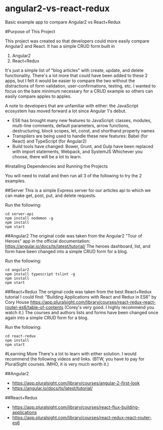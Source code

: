 # angular2-vs-react-redux
Basic example app to compare Angular2 vs React+Redux


#Purpose of This Project

This project was created so that developers could more easily compare Angular2 and React. It has a simple CRUD form built in 
1. Angular2 
2. React+Redux 

It's just a simple list of "blog articles" with create, update, and delete functionality. There's a lot more that could have been added to these 2 apps, but I felt it would be easier to compare the two without the distractions of form validation, user-confirmations, testing, etc. I wanted to focus on the bare minimum necessary for a CRUD example so others can easily compare apples to apples.

A note to developers that are unfamiliar with either: the JavaScript ecosystem has moved forward a lot since Angular 1's debut. 
- ES6 has brought many new features to JavaScript: classes, modules, multi-line comments, default parameters, arrow functions, destructuring, block scopes, let, const, and shorthand property names
- Transpilers are being used to handle these new features: Babel (for React) and TypeScript (for Angular2)
- Build tools have changed: Bower, Grunt, and Gulp have been replaced with import statements, Webpack, and SystemJS
Whichever you choose, there will be a lot to learn.



#Installing Dependencies and Running the Projects 

You will need to install and then run all 3 of the following to try the 2 examples.

##Server
This is a simple Express server for our articles api to which we can make get, post, put, and delete requests.

Run the following:
```
cd server-api
npm install nodemon -g 
npm install
npm start
```


##Angular2
The original code was taken from the Angular2 "Tour of Heroes" app in the official documentation:
https://angular.io/docs/ts/latest/tutorial/
The heroes dashboard, list, and form have been changed into a simple CRUD form for a blog.

Run the following:
```
cd angular2
npm install typescript tslint -g
npm install
npm start
```

##React+Redux
The original code was taken from the best React+Redux tutorial I could find:
"Building Applications with React and Redux in ES6" by Cory House
https://app.pluralsight.com/library/courses/react-redux-react-router-es6/table-of-contents
(Corey's very good. I highly recommend you watch it.)
The courses and authors lists and forms have been changed once again into a simple CRUD form for a blog.

Run the following:
```
cd react-redux
npm install
npm start
```



#Learning More
There's a lot to learn with either solution. I would recommend the following videos and links. (BTW, you have to pay for PluralSight courses. IMHO, it is very much worth it.)

##Angular2
- https://app.pluralsight.com/library/courses/angular-2-first-look
- https://angular.io/docs/ts/latest/tutorial/

##React+Redux
- https://app.pluralsight.com/library/courses/react-flux-building-applications 
- https://app.pluralsight.com/library/courses/react-redux-react-router-es6 
